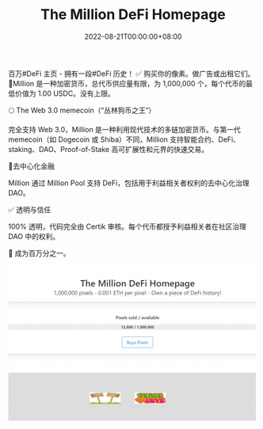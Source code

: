 ﻿---
title: "The Million DeFi Homepage"
description: "百万#DeFi 主页 - 拥有一段#DeFi 历史！ ✅"
date: 2022-08-21T00:00:00+08:00
lastmod: 2022-08-21T00:00:00+08:00
draft: false
authors: ["boogArno"]
featuredImage: "the-million-defi-homepage.png"
tags: ["Other","The Million DeFi Homepage"]
categories: ["nfts"]
nfts: ["Other"]
blockchain: "ETH"
website: "https://www.milliondefihomepage.com"
twitter: "https://twitter.com/million_defi"
discord: ""
telegram: ""
github: ""
youtube: ""
twitch: ""
facebook: ""
instagram: ""
reddit: ""
medium: ""
steam: ""
gitbook: ""
googleplay: ""
appstore: ""
status: "Live"
weight: 
lightgallery: true
toc: true
pinned: false
recommend: false
recommend1: false
---
百万#DeFi 主页 - 拥有一段#DeFi 历史！ ✅
购买你的像素。做广告或出租它们。💸Million 是一种加密货币，总代币供应量有限，为 1,000,000 个，每个代币的最低价值为 1.00 USDC。没有上限。

🌕 The Web 3.0 memecoin（“丛林狗币之王”）

完全支持 Web 3.0，Million 是一种利用现代技术的多链加密货币。与第一代 memecoin（如 Dogecoin 或 Shiba）不同，Million 支持智能合约、DeFi、staking、DAO、Proof-of-Stake 高可扩展性和元界的快速交易。

💸去中心化金融

Million 通过 Million Pool 支持 DeFi，包括用于利益相关者权利的去中心化治理 DAO。

✅ 透明与信任

100% 透明，代码完全由 Certik 审核。每个代币都授予利益相关者在社区治理 DAO 中的权利。

🦁 成为百万分之一。

![themilliondefihomepage-dapp-other-ethereum-image1-500x315_5f216ee0491695221bda9676f3fe6a48](themilliondefihomepage-dapp-other-ethereum-image1-500x315_5f216ee0491695221bda9676f3fe6a48.png)